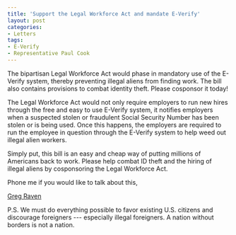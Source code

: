 ```yaml
---
title: 'Support the Legal Workforce Act and mandate E-Verify'
layout: post
categories:
- Letters
tags:
- E-Verify
- Representative Paul Cook
---
```


The bipartisan Legal Workforce Act would phase in mandatory use of the E-Verify system, thereby preventing illegal aliens from finding work. The bill also contains provisions to combat identity theft. Please cosponsor it today!  
  
The Legal Workforce Act would not only require employers to run new hires through the free and easy to use E-Verify system, it notifies employers when a suspected stolen or fraudulent Social Security Number has been stolen or is being used. Once this happens, the employers are required to run the employee in question through the E-Verify system to help weed out illegal alien workers.

Simply put, this bill is an easy and cheap way of putting millions of Americans back to work. Please help combat ID theft and the hiring of illegal aliens by cosponsoring the Legal Workforce Act.

Phone me if you would like to talk about this,

[Greg Raven](https://www.gregraven.org/)

P.S. We must do everything possible to favor existing U.S. citizens and discourage foreigners --- especially illegal foreigners. A nation without borders is not a nation.